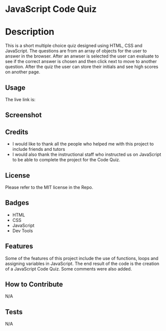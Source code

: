 # JavaScript Code Quiz

# Description

This is a short multiple choice quiz designed using HTML, CSS and JavaScript.  The questions are from an array of objects for the user to answer in the browser.  After an anwser is selected the user can evaluate to see if the correct answer is chosen and then click next to move to another question.  After the quiz the user can store their initials and see high scores on another page.

## Usage

The live link is:

## Screenshot



## Credits

* I would like to thank all the people who helped me with this project to include friends and tutors
* I would also thank the instructional staff who instructed us on JavaScript to be able to complete the project for the Code Quiz.

## License

Please refer to the MIT license in the Repo.

## Badges

* HTML
* CSS
* JavaScript
* Dev Tools

## Features

Some of the features of this project include the use of functions, loops and assigning variables in JavaScript.  The end result of the code is the creation of a JavaScript Code Quiz.  Some comments were also added.

## How to Contribute

N/A 

## Tests

N/A 
